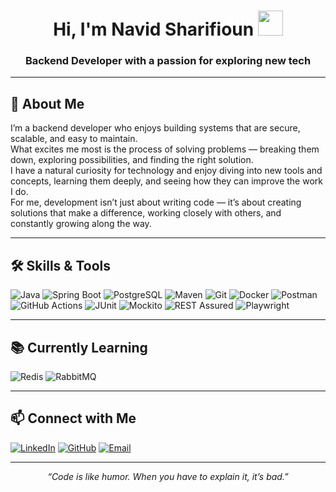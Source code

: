 <!-- Header with subtle GIF -->
<h1 align="center">
  Hi, I'm Navid Sharifioun <img src="https://media.giphy.com/media/WUlplcMpOCEmTGBtBW/giphy.gif" width="40">
</h1>
<h3 align="center">Backend Developer with a passion for exploring new tech</h3>

---

## 🚀 About Me
I’m a backend developer who enjoys building systems that are secure, scalable, and easy to maintain.  
What excites me most is the process of solving problems — breaking them down, exploring possibilities, and finding the right solution.  
I have a natural curiosity for technology and enjoy diving into new tools and concepts, learning them deeply, and seeing how they can improve the work I do.  
For me, development isn’t just about writing code — it’s about creating solutions that make a difference, working closely with others, and constantly growing along the way.


---

## 🛠️ Skills & Tools

![Java](https://img.shields.io/badge/Java-ED8B00?style=for-the-badge&logo=java&logoColor=white)
![Spring Boot](https://img.shields.io/badge/Spring%20Boot-6DB33F?style=for-the-badge&logo=springboot&logoColor=white)
![PostgreSQL](https://img.shields.io/badge/PostgreSQL-316192?style=for-the-badge&logo=postgresql&logoColor=white)
![Maven](https://img.shields.io/badge/Maven-C71A36?style=for-the-badge&logo=apache-maven&logoColor=white)
![Git](https://img.shields.io/badge/Git-F05033?style=for-the-badge&logo=git&logoColor=white)
![Docker](https://img.shields.io/badge/Docker-2496ED?style=for-the-badge&logo=docker&logoColor=white)
![Postman](https://img.shields.io/badge/Postman-FF6C37?style=for-the-badge&logo=postman&logoColor=white)
![GitHub Actions](https://img.shields.io/badge/GitHub%20Actions-2088FF?style=for-the-badge&logo=github-actions&logoColor=white)
![JUnit](https://img.shields.io/badge/JUnit-25A162?style=for-the-badge&logo=junit5&logoColor=white)
![Mockito](https://img.shields.io/badge/Mockito-45B29D?style=for-the-badge)
![REST Assured](https://img.shields.io/badge/REST%20Assured-005571?style=for-the-badge)
![Playwright](https://img.shields.io/badge/Playwright-2EAD33?style=for-the-badge)

---

## 📚 Currently Learning
![Redis](https://img.shields.io/badge/Redis-D9281A?style=for-the-badge&logo=redis&logoColor=white)
![RabbitMQ](https://img.shields.io/badge/RabbitMQ-FF6600?style=for-the-badge&logo=rabbitmq&logoColor=white)

---

## 📫 Connect with Me
[![LinkedIn](https://img.shields.io/badge/LinkedIn-0A66C2?style=for-the-badge&logo=linkedin&logoColor=white)](https://linkedin.com/in/navid-sharifioun)
[![GitHub](https://img.shields.io/badge/GitHub-000?style=for-the-badge&logo=github&logoColor=white)](https://github.com/Sharifioun-N)
[![Email](https://img.shields.io/badge/Email-D14836?style=for-the-badge&logo=gmail&logoColor=white)](mailto:navidsharifioun@gmail.com)

---

<p align="center">
  <i>“Code is like humor. When you have to explain it, it’s bad.”</i>
</p>
